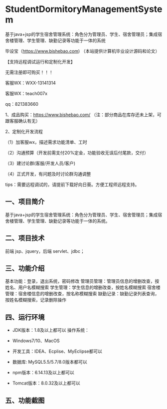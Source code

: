# StudentDormitoryManagementSystem
 基于java+jsp的学生宿舍管理系统：角色分为管理员、学生、宿舍管理员；集成宿舍楼管理、学生管理、缺勤记录等功能于一体的系统

毕设宝（https://www.bishebao.com) （本站提供计算机毕业设计源码和论文）

【支持远程调试运行和定制化开发】

无需注册即可购买！！！

客服WX：WXX-13141314

客服WX：teach007x

qq：821383660


1、成品购买：https://www.bishebao.com/ （注：部分商品在库存还未上架，可跟客服确认有无）

2、定制化开发流程

（1）加客服wx，描述需求功能清单、工时

（2）沟通预算（开发前需支付20%定金，功能验收无误后付尾款，交付）

（3）建讨论群(客服/开发人员/客户)

（4）正式开发，有问题及时讨论群沟通调整

tips：需要远程调试的，请提前下载好向日葵。方便工程师远程支持。
<h2>一、项目简介</h2>
基于java+jsp的学生宿舍管理系统：角色分为管理员、学生、宿舍管理员；集成宿舍楼管理、学生管理、缺勤记录等功能于一体的系统。
<h2>二、项目技术</h2>
前端 jsp、jquery，后端 servlet、jdbc；
<h2>三、功能介绍</h2>
<div class="markdown-heading" dir="auto">
<div class="markdown-heading" dir="auto">基本功能：登录，退出系统，密码修改
管理员管理：管理员信息的增删改查，按姓名、用户名模糊搜索
学生管理：学生信息的增删改查，按姓名模糊搜索
宿舍楼管理：宿舍楼信息的增删改查，按名称模糊搜索
缺勤记录：缺勤记录列表查询，按姓名模糊搜索，记录删除操作</div>
</div>
<h2>四、运行环境</h2>
<ul dir="auto">
 	<li>
<p dir="auto">JDK版本：1.8及以上都可以 操作系统：</p>
</li>
 	<li>
<p dir="auto">Windows7/10、MacOS</p>
</li>
 	<li>
<p dir="auto">开发工具：IDEA、Ecplise、MyEclipse都可以</p>
</li>
 	<li>
<p dir="auto">数据库: MySQL5.5/5.7/8.0版本都可以</p>
</li>
 	<li>
<p dir="auto">npm版本：6.14.13及以上都可以</p>
</li>
 	<li>
<p dir="auto">Tomcat版本：8.0.32及以上都可以</p>
</li>
</ul>
<h2>五、功能截图</h2>
<img class="aligncenter size-full wp-image" src="https://www.bishebao.com/wp-content/uploads/2024/07/基于java+jsp的学生宿舍管理系统/result/image_1_1.png" alt="" />
<img class="aligncenter size-full wp-image" src="https://www.bishebao.com/wp-content/uploads/2024/07/基于java+jsp的学生宿舍管理系统/result/image_2_2.png" alt="" />
<img class="aligncenter size-full wp-image" src="https://www.bishebao.com/wp-content/uploads/2024/07/基于java+jsp的学生宿舍管理系统/result/image_3_3.png" alt="" />
<img class="aligncenter size-full wp-image" src="https://www.bishebao.com/wp-content/uploads/2024/07/基于java+jsp的学生宿舍管理系统/result/image_4_4.png" alt="" />
<img class="aligncenter size-full wp-image" src="https://www.bishebao.com/wp-content/uploads/2024/07/基于java+jsp的学生宿舍管理系统/result/image_5_5.png" alt="" />
<img class="aligncenter size-full wp-image" src="https://www.bishebao.com/wp-content/uploads/2024/07/基于java+jsp的学生宿舍管理系统/result/image_6_6.png" alt="" />
<img class="aligncenter size-full wp-image" src="https://www.bishebao.com/wp-content/uploads/2024/07/基于java+jsp的学生宿舍管理系统/result/image_7_7.png" alt="" />
<img class="aligncenter size-full wp-image" src="https://www.bishebao.com/wp-content/uploads/2024/07/基于java+jsp的学生宿舍管理系统/result/image_8_8.png" alt="" />